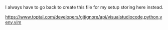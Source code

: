 I always have to go back to create this file for my setup storing here instead.

https://www.toptal.com/developers/gitignore/api/visualstudiocode,python,venv,vim
